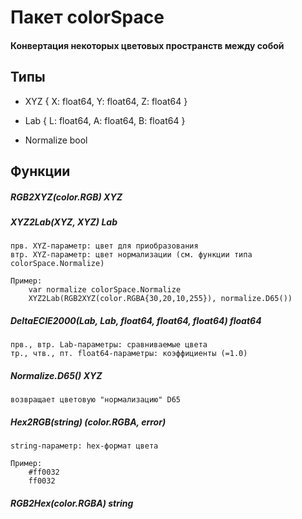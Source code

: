# Пакет colorSpace
#### Конвертация некоторых цветовых пространств между собой


## Типы

* XYZ {
   X: float64,
   Y: float64,
   Z: float64
}

* Lab {
	L: float64,
	A: float64,
	B: float64
}

* Normalize bool

## Функции

##### RGB2XYZ(color.RGB) XYZ

##### XYZ2Lab(XYZ, XYZ) Lab
	прв. XYZ-параметр: цвет для приобразования
	втр. XYZ-параметр: цвет нормализации (см. функции типа colorSpace.Normalize)

	Пример:
		var normalize colorSpace.Normalize
		XYZ2Lab(RGB2XYZ(color.RGBA{30,20,10,255}), normalize.D65())
	
##### DeltaECIE2000(Lab, Lab, float64, float64, float64) float64
	прв., втр. Lab-параметры: сравниваемые цвета
	тр., чтв., пт. float64-параметры: коэффициенты (=1.0)

##### Normalize.D65() XYZ 
	возвращает цветовую "нормализацию" D65

##### Hex2RGB(string) (color.RGBA, error)
	string-параметр: hex-формат цвета

	Пример:
		#ff0032
		ff0032

##### RGB2Hex(color.RGBA) string

